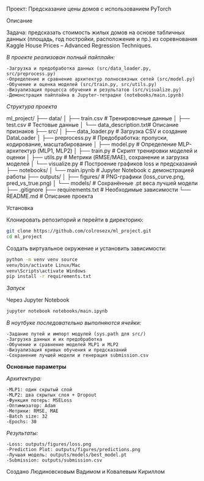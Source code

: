 Проект: Предсказание цены домов с использованием PyTorch

Описание

Задача: предсказать стоимость жилых домов на основе табличных данных (площадь, год постройки, расположение и пр.) из соревнования Kaggle House Prices – Advanced Regression Techniques.

*В проекте реализован полный пайплайн:*

    -Загрузка и предобработка данных (src/data_loader.py, src/preprocess.py)
    -Определение и сравнение архитектур полносвязных сетей (src/model.py)
    -Обучение и оценка моделей (src/train.py, src/utils.py)
    -Визуализация процесса обучения и результатов (src/visualize.py)
    -Демонстрация пайплайна в Jupyter-тетрадке (notebooks/main.ipynb)

*Структура проекта*

ml_project/ 
├── data/ 
│ ├── train.csv # Тренировочные данные 
│ ├── test.csv # Тестовые данные 
│ └── data_description.txt# Описание признаков 
├── src/ 
│ ├── data_loader.py # Загрузка CSV и создание DataLoader 
│ ├── preprocess.py # Предобработка: пропуски, кодирование, масштабирование 
│ ├── model.py # Определение MLP-архитектур (MLP1, MLP2) 
│ ├── train.py # Скрипт тренировки моделей и оценки 
│ ├── utils.py # Метрики (RMSE/MAE), сохранение и загрузка моделей 
│ └── visualize.py # Построение графиков loss и предсказаний 
├── notebooks/ │ └── main.ipynb # Jupyter Notebook с демонстрацией работы 
├── outputs/ 
│ ├── figures/ # PNG-графики (loss_curve.png, pred_vs_true.png) 
│ └── models/ # Сохранённые .pt веса лучшей модели 
├── .gitignore 
├── requirements.txt # Необходимые зависимости 
└── README.md # Описание проекта

Установка

Клонировать репозиторий и перейти в директорию:

```bash
git clone https://github.com/colrosezx/ml_project.git 
cd ml_project
```
Создать виртуальное окружение и установить зависимости:

```bash
python -m venv venv source 
venv/bin/activate Linux/Mac 
venv\Scripts\activate Windows 
pip install -r requirements.txt
```

*Запуск*

Через Jupyter Notebook

```bash
jupyter notebook notebooks/main.ipynb
```
*В ноутбуке последовательно выполняются ячейки:*

    -Задание путей и импорт модулей (sys.path для src/)
    -Загрузка данных и их предобработка
    -Обучение и сравнение моделей MLP1 и MLP2
    -Визуализация кривых обучения и предсказаний
    -Сохранение лучшей модели и генерация submission.csv

**Основные параметры**

*Архитектура:*

    -MLP1: один скрытый слой
    -MLP2: два скрытых слоя + Dropout
    -Функция потерь: MSELoss
    -Оптимизатор: Adam
    -Метрики: RMSE, MAE
    -Batch size: 32
    -Epochs: 30

*Результаты:*

    -Loss: outputs/figures/loss.png
    -Prediction Plot: outputs/figures/predictions.png
    -Лучшая модель: outputs/models/best_model.pt
    -Submission: outputs/submission.csv

Создано Людиновсковым Вадимом и Ковалевым Кириллом
